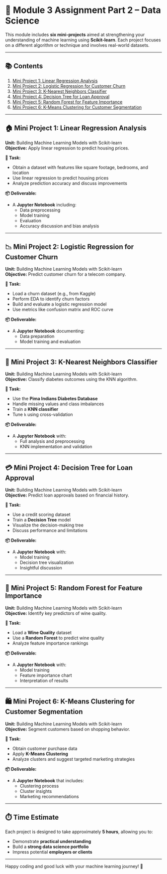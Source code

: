 # 📘 Module 3 Assignment Part 2 – Data Science

This module includes **six mini-projects** aimed at strengthening your understanding of machine learning using **Scikit-learn**. Each project focuses on a different algorithm or technique and involves real-world datasets.

---

## 📚 Contents

1. [Mini Project 1: Linear Regression Analysis](#mini-project-1-linear-regression-analysis)  
2. [Mini Project 2: Logistic Regression for Customer Churn](#mini-project-2-logistic-regression-for-customer-churn)  
3. [Mini Project 3: K-Nearest Neighbors Classifier](#mini-project-3-k-nearest-neighbors-classifier)  
4. [Mini Project 4: Decision Tree for Loan Approval](#mini-project-4-decision-tree-for-loan-approval)  
5. [Mini Project 5: Random Forest for Feature Importance](#mini-project-5-random-forest-for-feature-importance)  
6. [Mini Project 6: K-Means Clustering for Customer Segmentation](#mini-project-6-k-means-clustering-for-customer-segmentation)

---

## 🏠 Mini Project 1: Linear Regression Analysis

**Unit:** Building Machine Learning Models with Scikit-learn  
**Objective:** Apply linear regression to predict housing prices.

**📝 Task:**
- Obtain a dataset with features like square footage, bedrooms, and location
- Use linear regression to predict housing prices
- Analyze prediction accuracy and discuss improvements

**📦 Deliverable:**
- A **Jupyter Notebook** including:
  - Data preprocessing
  - Model training
  - Evaluation
  - Accuracy discussion and bias analysis

---

## 📉 Mini Project 2: Logistic Regression for Customer Churn

**Unit:** Building Machine Learning Models with Scikit-learn  
**Objective:** Predict customer churn for a telecom company.

**📝 Task:**
- Load a churn dataset (e.g., from Kaggle)
- Perform EDA to identify churn factors
- Build and evaluate a logistic regression model
- Use metrics like confusion matrix and ROC curve

**📦 Deliverable:**
- A **Jupyter Notebook** documenting:
  - Data preparation
  - Model training and evaluation

---

## 💉 Mini Project 3: K-Nearest Neighbors Classifier

**Unit:** Building Machine Learning Models with Scikit-learn  
**Objective:** Classify diabetes outcomes using the KNN algorithm.

**📝 Task:**
- Use the **Pima Indians Diabetes Database**
- Handle missing values and class imbalances
- Train a **KNN classifier**
- Tune `k` using cross-validation

**📦 Deliverable:**
- A **Jupyter Notebook** with:
  - Full analysis and preprocessing
  - KNN implementation and validation

---

## 💳 Mini Project 4: Decision Tree for Loan Approval

**Unit:** Building Machine Learning Models with Scikit-learn  
**Objective:** Predict loan approvals based on financial history.

**📝 Task:**
- Use a credit scoring dataset
- Train a **Decision Tree** model
- Visualize the decision-making tree
- Discuss performance and limitations

**📦 Deliverable:**
- A **Jupyter Notebook** with:
  - Model training
  - Decision tree visualization
  - Insightful discussion

---

## 🍷 Mini Project 5: Random Forest for Feature Importance

**Unit:** Building Machine Learning Models with Scikit-learn  
**Objective:** Identify key predictors of wine quality.

**📝 Task:**
- Load a **Wine Quality** dataset
- Use a **Random Forest** to predict wine quality
- Analyze feature importance rankings

**📦 Deliverable:**
- A **Jupyter Notebook** with:
  - Model training
  - Feature importance chart
  - Interpretation of results

---

## 🛍️ Mini Project 6: K-Means Clustering for Customer Segmentation

**Unit:** Building Machine Learning Models with Scikit-learn  
**Objective:** Segment customers based on shopping behavior.

**📝 Task:**
- Obtain customer purchase data
- Apply **K-Means Clustering**
- Analyze clusters and suggest targeted marketing strategies

**📦 Deliverable:**
- A **Jupyter Notebook** that includes:
  - Clustering process
  - Cluster insights
  - Marketing recommendations

---

## ⏱️ Time Estimate

Each project is designed to take approximately **5 hours**, allowing you to:

- Demonstrate **practical understanding**
- Build a **strong data science portfolio**
- Impress potential **employers or clients**

---

Happy coding and good luck with your machine learning journey! 🚀

